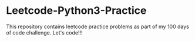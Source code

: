 # Leetcode-Python3-Practice
This repository contains leetcode practice problems as part of my 100 days of code challenge. Let's code!!!
